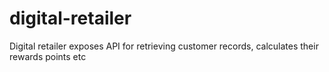 # digital-retailer
Digital retailer exposes API for retrieving customer records, calculates their rewards points etc
